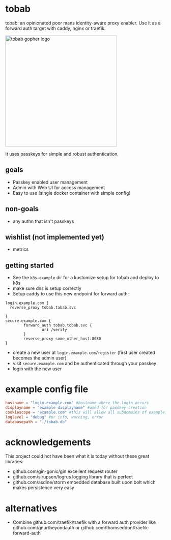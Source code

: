 # tobab
tobab: an opinionated poor mans identity-aware proxy enabler. Use it as a forward auth target with caddy, nginx or traefik.

<img src="./tobab.png" width="350" alt="tobab gopher logo">

It uses passkeys for simple and robust authentication.

## goals

- Passkey enabled user management
- Admin with Web UI for access management
- Easy to use (single docker container with simple config)

## non-goals

- any authn that isn't passkeys

## wishlist (not implemented yet)

- metrics

## getting started

- See the `k8s-example` dir for a kustomize setup for tobab and deploy to k8s
- make sure dns is setup correctly
- Setup caddy to use this new endpoint for forward auth:
```
login.example.com {
  reverse_proxy tobab.tabab.svc

}
secure.example.com {
        forward_auth tobab.tobab.svc {
                uri /verify
        }
        reverse_proxy some_other_host:8080
}
```
- create a new user at `login.example.com/register` (first user created becomes the admin user)
- visit `secure.example.com` and be authenticated through your passkey
- login with the new user




# example config file

```toml
hostname = "login.example.com" #hostname where the login occurs
displayname = "example displayname" #used for passkey creation
cookiescope = "example.com" #this will allow all subdomains of example.com to have sso with tobab
loglevel = "debug" #or info, warning, error
databasepath = "./tobab.db"
```


# acknowledgements

This project could hot have been what it is today without these great libraries:

 - github.com/gin-gonic/gin excellent request router
 - github.com/sirupsen/logrus logging library that is perfect
 - github.com/asdine/storm embedded database built upon bolt which makes persistence very easy

 # alternatives

 - Combine github.com/traefik/traefik with a forward auth provider like github.com/gnur/beyondauth or github.com/thomseddon/traefik-forward-auth
